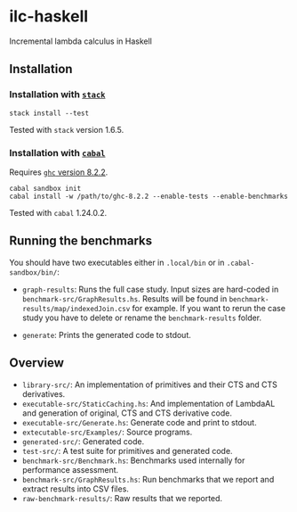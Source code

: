 # ilc-haskell

Incremental lambda calculus in Haskell

## Installation

### Installation with [`stack`](https://docs.haskellstack.org/en/stable/README/)

```
stack install --test
```

Tested with `stack` version 1.6.5.

### Installation with [`cabal`](https://www.haskell.org/cabal/download.html)

Requires [`ghc` version 8.2.2](https://www.haskell.org/ghc/download_ghc_8_2_2.html).

```
cabal sandbox init
cabal install -w /path/to/ghc-8.2.2 --enable-tests --enable-benchmarks
```

Tested with `cabal` 1.24.0.2.

## Running the benchmarks

You should have two executables either in `.local/bin` or in `.cabal-sandbox/bin/`:

- `graph-results`: Runs the full case study. Input sizes are hard-coded in `benchmark-src/GraphResults.hs`. Results will be found in `benchmark-results/map/indexedJoin.csv` for example. If you want to rerun the case study you have to delete or rename the `benchmark-results` folder.

- `generate`: Prints the generated code to stdout.

## Overview

- `library-src/`: An implementation of primitives and their CTS and CTS derivatives.
- `executable-src/StaticCaching.hs`: And implementation of LambdaAL and generation of original, CTS and CTS derivative code.
- `executable-src/Generate.hs`: Generate code and print to stdout.
- `extecutable-src/Examples/`: Source programs.
- `generated-src/`: Generated code.
- `test-src/`: A test suite for primitives and generated code.
- `benchmark-src/Benchmark.hs`: Benchmarks used internally for performance assessment.
- `benchmark-src/GraphResults.hs`: Run benchmarks that we report and extract results into CSV files.
- `raw-benchmark-results/`: Raw results that we reported.

